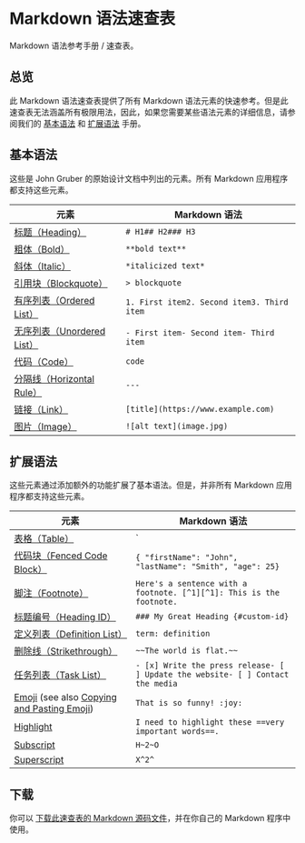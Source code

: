 # Markdown 语法速查表

Markdown 语法参考手册 / 速查表。

## 总览

此 Markdown 语法速查表提供了所有 Markdown 语法元素的快速参考。但是此速查表无法涵盖所有极限用法，因此，如果您需要某些语法元素的详细信息，请参阅我们的 [基本语法](https://www.markdown.xyz/basic-syntax) 和 [扩展语法](https://www.markdown.xyz/extended-syntax) 手册。

## 基本语法

这些是 John Gruber 的原始设计文档中列出的元素。所有 Markdown 应用程序都支持这些元素。

| 元素                                                         | Markdown 语法                              |
| ------------------------------------------------------------ | ------------------------------------------ |
| [标题（Heading）](https://www.markdown.xyz/basic-syntax/#headings) | `# H1## H2### H3`                          |
| [粗体（Bold）](https://www.markdown.xyz/basic-syntax/#bold)  | `**bold text**`                            |
| [斜体（Italic）](https://www.markdown.xyz/basic-syntax/#italic) | `*italicized text*`                        |
| [引用块（Blockquote）](https://www.markdown.xyz/basic-syntax/#blockquotes-1) | `> blockquote`                             |
| [有序列表（Ordered List）](https://www.markdown.xyz/basic-syntax/#ordered-lists) | `1. First item2. Second item3. Third item` |
| [无序列表（Unordered List）](https://www.markdown.xyz/basic-syntax/#unordered-lists) | `- First item- Second item- Third item`    |
| [代码（Code）](https://www.markdown.xyz/basic-syntax/#code)  | ``code``                                   |
| [分隔线（Horizontal Rule）](https://www.markdown.xyz/basic-syntax/#horizontal-rules) | `---`                                      |
| [链接（Link）](https://www.markdown.xyz/basic-syntax/#links) | `[title](https://www.example.com)`         |
| [图片（Image）](https://www.markdown.xyz/basic-syntax/#images) | `![alt text](image.jpg)`                   |

## 扩展语法

这些元素通过添加额外的功能扩展了基本语法。但是，并非所有 Markdown 应用程序都支持这些元素。

| 元素                                                         | Markdown 语法                                                |
| ------------------------------------------------------------ | ------------------------------------------------------------ |
| [表格（Table）](https://www.markdown.xyz/extended-syntax/#tables) | `| Syntax | Description || ----------- | ----------- || Header | Title || Paragraph | Text |` |
| [代码块（Fenced Code Block）](https://www.markdown.xyz/extended-syntax/#fenced-code-blocks) | ````{ "firstName": "John", "lastName": "Smith", "age": 25}```` |
| [脚注（Footnote）](https://www.markdown.xyz/extended-syntax/#footnotes) | `Here's a sentence with a footnote. [^1][^1]: This is the footnote.` |
| [标题编号（Heading ID）](https://www.markdown.xyz/extended-syntax/#heading-ids) | `### My Great Heading {#custom-id}`                          |
| [定义列表（Definition List）](https://www.markdown.xyz/extended-syntax/#definition-lists) | `term: definition`                                           |
| [删除线（Strikethrough）](https://www.markdown.xyz/extended-syntax/#strikethrough) | `~~The world is flat.~~`                                     |
| [任务列表（Task List）](https://www.markdown.xyz/extended-syntax/#task-lists) | `- [x] Write the press release- [ ] Update the website- [ ] Contact the media` |
| [Emoji](https://www.markdown.xyz/extended-syntax/#emoji) (see also [Copying and Pasting Emoji](https://www.markdown.xyz/extended-syntax/#copying-and-pasting-emoji)) | `That is so funny! :joy:`                                    |
| [Highlight](https://www.markdown.xyz/extended-syntax/#highlight) | `I need to highlight these ==very important words==.`        |
| [Subscript](https://www.markdown.xyz/extended-syntax/#subscript) | `H~2~O`                                                      |
| [Superscript](https://www.markdown.xyz/extended-syntax/#superscript) | `X^2^`                                                       |

## 下载

你可以 [下载此速查表的 Markdown 源码文件](https://www.markdown.xyz/assets/markdown-cheat-sheet.md)，并在你自己的 Markdown 程序中使用。